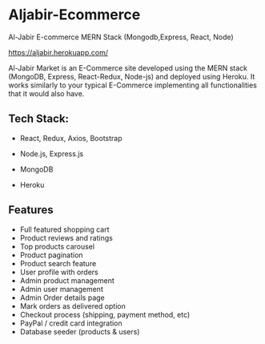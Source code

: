 # Aljabir-Ecommerce
Al-Jabir E-commerce MERN Stack (Mongodb,Express, React, Node)

https://aljabir.herokuapp.com/

Al-Jabir Market is an E-Commerce site developed using the MERN stack (MongoDB, Express, React-Redux, Node-js) and deployed using Heroku. It works similarly to your typical E-Commerce implementing all functionalities that it would also have.

## Tech Stack:

- React, Redux, Axios, Bootstrap 

- Node.js, Express.js

- MongoDB

- Heroku

## Features
- Full featured shopping cart
- Product reviews and ratings
- Top products carousel
- Product pagination
- Product search feature
- User profile with orders
- Admin product management
- Admin user management
- Admin Order details page
- Mark orders as delivered option
- Checkout process (shipping, payment method, etc)
- PayPal / credit card integration
- Database seeder (products & users)
